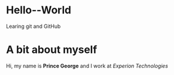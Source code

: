 # Hello--World
Learing git and GitHub
# A bit about myself
Hi, my name is **Prince George** and I work at *Experion Technologies*
